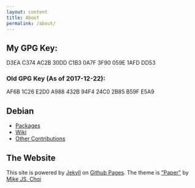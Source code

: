 ```yaml
---
layout: content
title: About
permalink: /about/
---
```

## My GPG Key:

D3EA C374 AC2B 30DD C1B3 0A7F 3F90 059E 1AFD DD53

### Old GPG Key (As of 2017-12-22):

AF6B 1C26 E2D0 A988 432B 94F4 24C0 2B85 B59F E5A9

## Debian
 - [Packages](https://qa.debian.org/developer.php?email=tookmund%40gmail.com)
 - [Wiki](https://wiki.debian.org/JacobAdams)
 - [Other Contributions](https://contributors.debian.org/contributor/tookmund-guest@alioth/)

## The Website
This site is powered by [Jekyll](https://jekyllrb.com) on [Github Pages](https://pages.github.com).
The theme is ["Paper"](https://github.com/mkchoi212/paper-jekyll-theme) by [Mike JS. Choi](https://deadbeef.me/)
